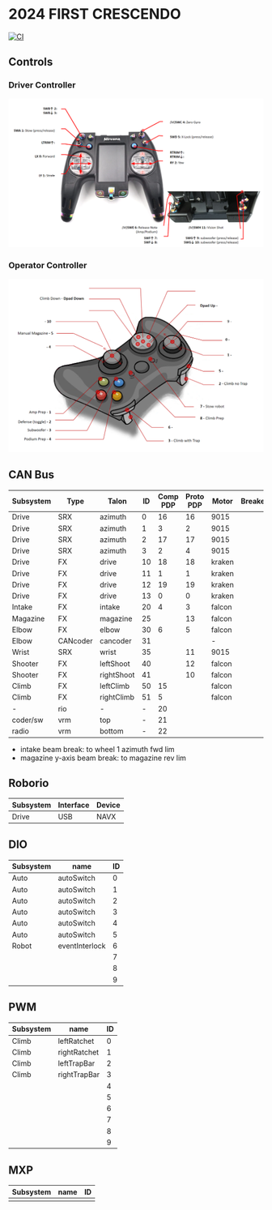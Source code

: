 # 2024 FIRST CRESCENDO

[![CI](https://github.com/strykeforce/crescendo/actions/workflows/main.yml/badge.svg)](https://github.com/strykeforce/crescendo/actions/workflows/main.yml)

## Controls

### Driver Controller
![flysky](docs/driver-controls.png)

### Operator Controller
![operator](docs/operator-controls.png)

## CAN Bus

| Subsystem | Type     | Talon      | ID  | Comp PDP | Proto PDP | Motor  | Breaker |
| --------- | -------- | ---------- | --- | -------- | --------- | ------ | ------- |
| Drive     | SRX      | azimuth    | 0   |  16      | 16        | 9015   |         |
| Drive     | SRX      | azimuth    | 1   |  3       | 2         | 9015   |         |
| Drive     | SRX      | azimuth    | 2   |  17      | 17        | 9015   |         |
| Drive     | SRX      | azimuth    | 3   |  2       | 4         | 9015   |         |
| Drive     | FX       | drive      | 10  |  18      | 18        | kraken |         |
| Drive     | FX       | drive      | 11  |  1       | 1         | kraken |         |
| Drive     | FX       | drive      | 12  |  19      | 19        | kraken |         |
| Drive     | FX       | drive      | 13  |  0       | 0         | kraken |         |
| Intake    | FX       | intake     | 20  |  4       | 3         | falcon |         |
| Magazine  | FX       | magazine   | 25  |          | 13        | falcon |         |
| Elbow     | FX       | elbow      | 30  |  6       | 5         | falcon |         |
| Elbow     | CANcoder | cancoder   | 31  |          |           | -      |         |
| Wrist     | SRX      | wrist      | 35  |          | 11        | 9015   |         |
| Shooter   | FX       | leftShoot  | 40  |          | 12        | falcon |         |
| Shooter   | FX       | rightShoot | 41  |          | 10        | falcon |         |
| Climb     | FX       | leftClimb  | 50  |  15      |           | falcon |         |
| Climb     | FX       | rightClimb | 51  |  5       |           | falcon |         |
| -         | rio      | -          | -   | 20       |           |        |         |
| coder/sw  | vrm      | top        | -   | 21       |           |        |         |
| radio     | vrm      | bottom     | -   | 22       |           |        |         |

* intake beam break: to wheel 1 azimuth fwd lim
* magazine y-axis beam break: to magazine rev lim

## Roborio
| Subsystem | Interface | Device | 
| --------- | --------- | ------ |
| Drive     | USB       | NAVX   |

## DIO
| Subsystem | name           | ID  |
| --------- | -------------- | --- |
| Auto      | autoSwitch     | 0   |
| Auto      | autoSwitch     | 1   |
| Auto      | autoSwitch     | 2   |
| Auto      | autoSwitch     | 3   |
| Auto      | autoSwitch     | 4   |
| Auto      | autoSwitch     | 5   |
| Robot     | eventInterlock | 6   |
|           |                | 7   |
|           |                | 8   |
|           |                | 9   | 

## PWM
| Subsystem | name         | ID  |
| --------- | ------------ | --- |
| Climb     | leftRatchet  | 0   |
| Climb     | rightRatchet | 1   |
| Climb     | leftTrapBar  | 2   |
| Climb     | rightTrapBar | 3   |
|           |              | 4   |
|           |              | 5   |
|           |              | 6   |
|           |              | 7   |
|           |              | 8   |
|           |              | 9 |

## MXP
| Subsystem | name   | ID |
| --------- | ------ | -- |
|           |        |    |

